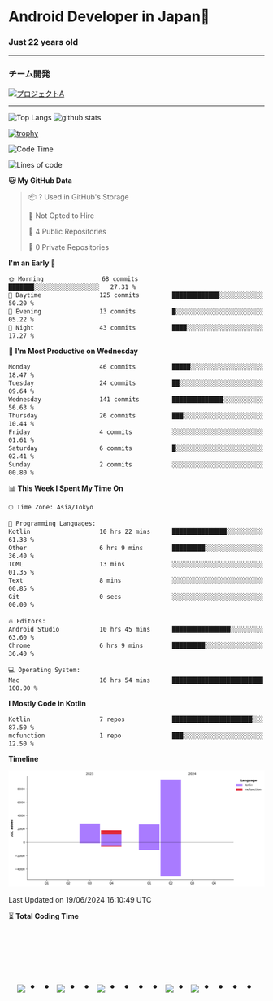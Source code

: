 # Android Developer in Japan👋 
### Just 22 years old 
*************************************
### チーム開発

[![プロジェクトA](https://github-readme-stats.vercel.app/api/pin/?username=N3AttendanceManager&repo=AttendanceApp&bg_color=0d1117&title_color=58a6ff&text_color=c3d1d9)](https://github.com/N3AttendanceManager/AttendanceApp)



------------------------------------------------------------

<p align="left"> 
  <img alt="Top Langs" height="150px" src="https://github-readme-stats.vercel.app/api/top-langs/?username=batapii&layout=compact&count_private=true&show_icons=true&theme=tokyonight" />
  <img alt="github stats" height="150px" src="https://github-readme-stats.vercel.app/api?username=batapii&count_private=true&show_icons=true&show_icons=true&theme=tokyonight" />
</p>

[![trophy](https://github-profile-trophy.vercel.app/?username=batapii&theme=discord)](https://github.com/ryo-ma/github-profile-trophy)



<!--START_SECTION:waka-->
![Code Time](http://img.shields.io/badge/Code%20Time-144%20hrs%2023%20mins-blue)

![Lines of code](https://img.shields.io/badge/From%20Hello%20World%20I%27ve%20Written-16.6%20thousand%20lines%20of%20code-blue)

**🐱 My GitHub Data** 

> 📦 ? Used in GitHub's Storage 
 > 
> 🚫 Not Opted to Hire
 > 
> 📜 4 Public Repositories 
 > 
> 🔑 0 Private Repositories 
 > 
**I'm an Early 🐤** 

```text
🌞 Morning                68 commits          ███████░░░░░░░░░░░░░░░░░░   27.31 % 
🌆 Daytime                125 commits         █████████████░░░░░░░░░░░░   50.20 % 
🌃 Evening                13 commits          █░░░░░░░░░░░░░░░░░░░░░░░░   05.22 % 
🌙 Night                  43 commits          ████░░░░░░░░░░░░░░░░░░░░░   17.27 % 
```
📅 **I'm Most Productive on Wednesday** 

```text
Monday                   46 commits          █████░░░░░░░░░░░░░░░░░░░░   18.47 % 
Tuesday                  24 commits          ██░░░░░░░░░░░░░░░░░░░░░░░   09.64 % 
Wednesday                141 commits         ██████████████░░░░░░░░░░░   56.63 % 
Thursday                 26 commits          ███░░░░░░░░░░░░░░░░░░░░░░   10.44 % 
Friday                   4 commits           ░░░░░░░░░░░░░░░░░░░░░░░░░   01.61 % 
Saturday                 6 commits           █░░░░░░░░░░░░░░░░░░░░░░░░   02.41 % 
Sunday                   2 commits           ░░░░░░░░░░░░░░░░░░░░░░░░░   00.80 % 
```


📊 **This Week I Spent My Time On** 

```text
🕑︎ Time Zone: Asia/Tokyo

💬 Programming Languages: 
Kotlin                   10 hrs 22 mins      ███████████████░░░░░░░░░░   61.38 % 
Other                    6 hrs 9 mins        █████████░░░░░░░░░░░░░░░░   36.40 % 
TOML                     13 mins             ░░░░░░░░░░░░░░░░░░░░░░░░░   01.35 % 
Text                     8 mins              ░░░░░░░░░░░░░░░░░░░░░░░░░   00.85 % 
Git                      0 secs              ░░░░░░░░░░░░░░░░░░░░░░░░░   00.00 % 

🔥 Editors: 
Android Studio           10 hrs 45 mins      ████████████████░░░░░░░░░   63.60 % 
Chrome                   6 hrs 9 mins        █████████░░░░░░░░░░░░░░░░   36.40 % 

💻 Operating System: 
Mac                      16 hrs 54 mins      █████████████████████████   100.00 % 
```

**I Mostly Code in Kotlin** 

```text
Kotlin                   7 repos             ██████████████████████░░░   87.50 % 
mcfunction               1 repo              ███░░░░░░░░░░░░░░░░░░░░░░   12.50 % 
```



**Timeline**

![Lines of Code chart](https://raw.githubusercontent.com/batapii/batapii/main/assets/bar_graph.png)


 Last Updated on 19/06/2024 16:10:49 UTC
<!--END_SECTION:waka-->

⏳ **Total Coding Time**

<!--START_SECTION:waka-total-coding-time-->
<!--END_SECTION:waka-total-coding-time-->


<!-- --------------------------------- :) ---------------------------------- -->




<br><br><br>

<div align="center">
    <h1>
        <img src="https://user-images.githubusercontent.com/44926913/175852850-3fb6c715-1856-41ff-8c1f-94ce3b03b458.gif">・・
        <img src="https://user-images.githubusercontent.com/44926913/175853109-f8850656-6704-4a8a-bee6-9aca154d929b.gif">・・
        <img src="https://user-images.githubusercontent.com/44926913/175853154-5449d974-975e-44a6-ab84-a86031265e40.gif">・・・・
        <img src="https://user-images.githubusercontent.com/44926913/175853109-f8850656-6704-4a8a-bee6-9aca154d929b.gif">・
        <img src="https://user-images.githubusercontent.com/44926913/175853154-5449d974-975e-44a6-ab84-a86031265e40.gif">・・・・
    </h1>
  </div>
<br><br><br>





<!--
**batapii/batapii** is a ✨ _special_ ✨ repository because its `README.md` (this file) appears on your GitHub profile.

Here are some ideas to get you started:

- 🔭 I’m currently working on ...
- 🌱 I’m currently learning ...
- 👯 I’m looking to collaborate on ...
- 🤔 I’m looking for help with ...
- 💬 Ask me about ...
- 📫 How to reach me: ...
- 😄 Pronouns: ...
- ⚡ Fun fact: ...
-->
